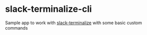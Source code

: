# slack-terminalize-cli

Sample app to work with [slack-terminalize](https://github.com/ggauravr/slack-terminalize) with some basic custom commands
